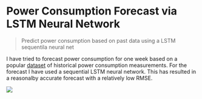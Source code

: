 # Power Consumption Forecast via LSTM Neural Network
> Predict power consumption based on past data using a LSTM sequentila neural net

I have tried to forecast power consumption for one week based on a popular [dataset](https://archive.ics.uci.edu/ml/datasets/individual+household+electric+power+consumption) of historical power consumption measurements. For the forecast I have used a sequential LSTM neural network.
This has resulted in a reasonalby accurate forecast with a relatively low RMSE. 

![](header.png)
